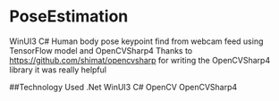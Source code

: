 # PoseEstimation
WinUI3 C# Human body pose keypoint find from webcam feed using TensorFlow model and OpenCVSharp4
Thanks to https://github.com/shimat/opencvsharp for writing the OpenCVSharp4 library it was really helpful

##Technology Used
.Net WinUI3
C#
OpenCV
OpenCVSharp4